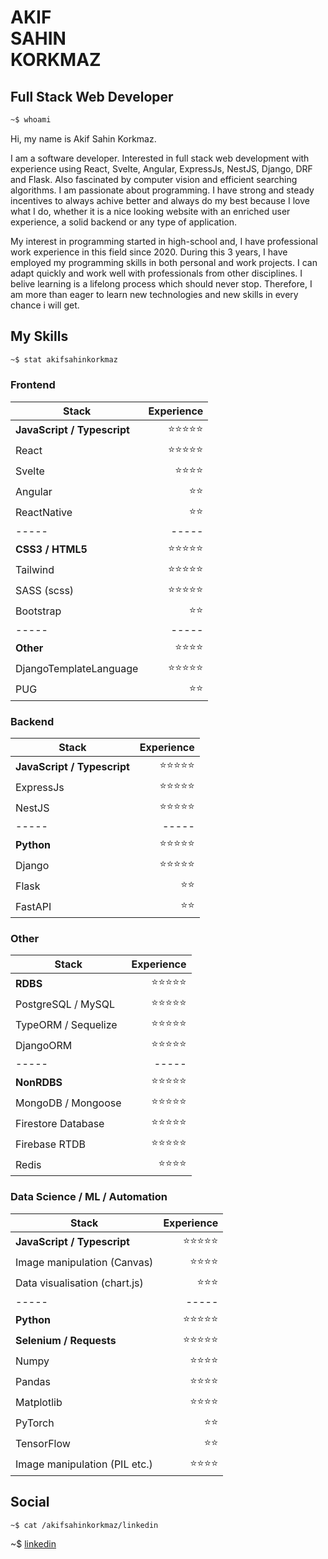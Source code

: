 # AKIF <br> SAHIN <br> KORKMAZ 
## Full Stack Web Developer


```bash
~$ whoami
```

Hi, my name is Akif Sahin Korkmaz. 

I am a software developer. Interested in full stack web development with experience using React, Svelte, Angular, ExpressJs, NestJS, Django, DRF and Flask. 
Also fascinated by computer vision and efficient searching algorithms. I am passionate about programming. I have strong and steady incentives to always achive better and always do my best because I love what I do, whether it is a nice looking website with an enriched user experience, a solid backend or any type of application. 

My interest in programming started in high-school and, I have professional work experience in this field since 2020. During this 3 years, I have employed my programming skills in both personal and work projects. I can adapt quickly and work well with professionals from other disciplines. I belive learning is a lifelong process which should never stop. Therefore, I am more than eager to learn new technologies and new skills in every chance i will get.

## My Skills

```bash
~$ stat akifsahinkorkmaz
```

### Frontend

| Stack  | Experience |
| ------------- | -------------: |
| <strong>JavaScript / Typescript </strong>  | ⭐⭐⭐⭐⭐ |
| React  | ⭐⭐⭐⭐⭐  |
| Svelte  | ⭐⭐⭐⭐  |
| Angular  | ⭐⭐  |
| ReactNative  | ⭐⭐  |
| ----- | ----- |
| <strong> CSS3 / HTML5 </strong> | ⭐⭐⭐⭐⭐ |
| Tailwind  | ⭐⭐⭐⭐⭐  |
| SASS (scss)  | ⭐⭐⭐⭐⭐  |
| Bootstrap  | ⭐⭐  |
| ----- | ----- |
| <strong> Other </strong> | ⭐⭐⭐⭐ |
| DjangoTemplateLanguage  | ⭐⭐⭐⭐⭐  |
| PUG  | ⭐⭐  |



### Backend

| Stack  | Experience |
| ------------- | -------------: |
| <strong>JavaScript / Typescript </strong>  | ⭐⭐⭐⭐⭐ |
| ExpressJs  | ⭐⭐⭐⭐⭐  |
| NestJS  | ⭐⭐⭐⭐⭐  |
| ----- | ----- |
| <strong> Python </strong> | ⭐⭐⭐⭐⭐ |
| Django  | ⭐⭐⭐⭐⭐  |
| Flask  | ⭐⭐  |
| FastAPI  | ⭐⭐  |

### Other

| Stack  | Experience |
| ------------- | -------------: |
| <strong>RDBS</strong>  | ⭐⭐⭐⭐⭐ |
| PostgreSQL / MySQL | ⭐⭐⭐⭐⭐  |
| TypeORM / Sequelize | ⭐⭐⭐⭐⭐  |
| DjangoORM | ⭐⭐⭐⭐⭐  |
| ----- | ----- |
| <strong> NonRDBS </strong> | ⭐⭐⭐⭐⭐ |
| MongoDB / Mongoose  | ⭐⭐⭐⭐⭐  |
| Firestore Database  | ⭐⭐⭐⭐⭐  |
| Firebase RTDB  | ⭐⭐⭐⭐⭐  |
| Redis  | ⭐⭐⭐⭐  |

### Data Science / ML / Automation

| Stack  | Experience |
| ------------- | -------------: |
| <strong>JavaScript / Typescript </strong>  | ⭐⭐⭐⭐⭐ |
| Image manipulation (Canvas)  | ⭐⭐⭐⭐  |
| Data visualisation (chart.js)  | ⭐⭐⭐  |
| ----- | ----- |
| <strong> Python </strong> | ⭐⭐⭐⭐⭐ |
| <strong>Selenium / Requests</strong>  | ⭐⭐⭐⭐⭐  |
| Numpy  | ⭐⭐⭐⭐  |
| Pandas | ⭐⭐⭐⭐  |
| Matplotlib  | ⭐⭐⭐⭐  |
| PyTorch  | ⭐⭐  |
| TensorFlow  | ⭐⭐  |
| Image manipulation (PIL etc.) | ⭐⭐⭐⭐  |


## Social

```bash
~$ cat /akifsahinkorkmaz/linkedin
```

~$ <a href="https://www.linkedin.com/in/akif-sahin-korkmaz/" >linkedin</a>

